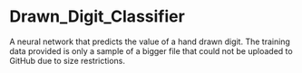 # Drawn_Digit_Classifier
A neural network that predicts the value of a hand drawn digit. The training data provided is only a sample of a bigger file that could not be uploaded to GitHub due to size restrictions.
